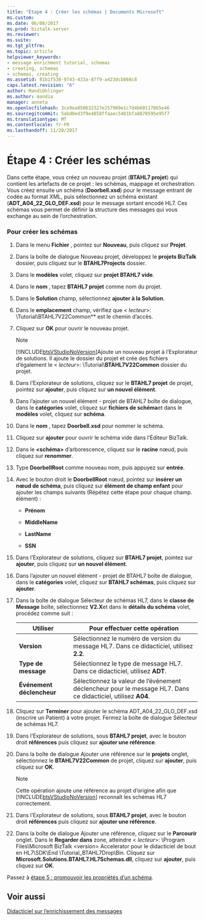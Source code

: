 ```yaml
---
title: "Étape 4 : Créer les schémas | Documents Microsoft"
ms.custom: 
ms.date: 06/08/2017
ms.prod: biztalk-server
ms.reviewer: 
ms.suite: 
ms.tgt_pltfrm: 
ms.topic: article
helpviewer_keywords:
- message enrichment tutorial, schemas
- creating, schemas
- schemas, creating
ms.assetid: 81b1f538-9743-433a-87f9-a423dcb868c8
caps.latest.revision: "6"
author: MandiOhlinger
ms.author: mandia
manager: anneta
ms.openlocfilehash: 3ce9ea850632327e257909e1c7d4b60117865e46
ms.sourcegitcommit: 5abd0ed3f9e4858ffaaec5481bfa8878595e95f7
ms.translationtype: MT
ms.contentlocale: fr-FR
ms.lasthandoff: 11/28/2017
---
```

# <a name="step-4-create-the-schemas"></a>Étape 4 : Créer les schémas
Dans cette étape, vous créez un nouveau projet (**BTAHL7 projet**) qui contient les artefacts de ce projet : les schémas, mappage et orchestration. Vous créez ensuite un schéma (**Doorbell.xsd**) pour le message entrant de codée au format XML, puis sélectionnez un schéma existant (**ADT_A04_22_GLO_DEF.xsd**) pour le message sortant encodé HL7. Ces schémas vous permet de définir la structure des messages qui vous exchange au sein de l’orchestration.  
  
### <a name="to-create-the-schemas"></a>Pour créer les schémas  
  
1.  Dans le menu **Fichier** , pointez sur **Nouveau**, puis cliquez sur **Projet**.  
  
2.  Dans la boîte de dialogue Nouveau projet, développez le **projets BizTalk** dossier, puis cliquez sur le **BTAHL7Projects** dossier.  
  
3.  Dans le **modèles** volet, cliquez sur **projet BTAHL7 vide**.  
  
4.  Dans le **nom** , tapez **BTAHL7 projet** comme nom du projet.  
  
5.  Dans le **Solution** champ, sélectionnez **ajouter à la Solution**.  
  
6.  Dans le **emplacement** champ, vérifiez que  **\<* lecteur*\>: \Tutorial\BTAHL7V22Common** est le chemin d’accès.  
  
7.  Cliquez sur **OK** pour ouvrir le nouveau projet.  
  
    > [!NOTE]
    >  [!INCLUDE[btsVStudioNoVersion](../../includes/btsvstudionoversion-md.md)]Ajoute un nouveau projet à l’Explorateur de solutions. Il ajoute le dossier du projet et crée des fichiers d’également le \< *lecteur*\>: \Tutorial\\**BTAHL7V22Common** dossier du projet.  
  
8.  Dans l’Explorateur de solutions, cliquez sur le **BTAHL7 projet** de projet, pointez sur **ajouter**, puis cliquez sur **un nouvel élément**.  
  
9. Dans l’ajouter un nouvel élément - projet de BTAHL7 boîte de dialogue, dans le **catégories** volet, cliquez sur **fichiers de schéma**et dans le **modèles** volet, cliquez sur **schéma**.  
  
10. Dans le **nom** , tapez **Doorbell.xsd** pour nommer le schéma.  
  
11. Cliquez sur **ajouter** pour ouvrir le schéma vide dans l’Éditeur BizTalk.  
  
12. Dans le  **\<schéma\>**  d’arborescence, cliquez sur le **racine** nœud, puis cliquez sur **renommer**.  
  
13. Type **DoorbellRoot** comme nouveau nom, puis appuyez sur **entrée**.  
  
14. Avec le bouton droit le **DoorbellRoot** nœud, pointez sur **insérer un nœud de schéma**, puis cliquez sur **élément de champ enfant** pour ajouter les champs suivants (Répétez cette étape pour chaque champ. élément) :  
  
    -   **Prénom**  
  
    -   **MiddleName**  
  
    -   **LastName**  
  
    -   **SSN**  
  
15. Dans l’Explorateur de solutions, cliquez sur **BTAHL7 projet**, pointez sur **ajouter**, puis cliquez sur **un nouvel élément**.  
  
16. Dans l’ajouter un nouvel élément - projet de BTAHL7 boîte de dialogue, dans le **catégories** volet, cliquez sur **BTAHL7 schémas**, puis cliquez sur **ajouter**.  
  
17. Dans la boîte de dialogue Sélecteur de schémas HL7, dans le **classe de Message** boîte, sélectionnez **V2.X**et dans le **détails du schéma** volet, procédez comme suit :  
  
    |Utiliser|Pour effectuer cette opération|  
    |--------------|----------------|  
    |**Version**|Sélectionnez le numéro de version du message HL7. Dans ce didacticiel, utilisez **2.2**.|  
    |**Type de message**|Sélectionnez le type de message HL7. Dans ce didacticiel, utilisez **ADT**.|  
    |**Événement déclencheur**|Sélectionnez la valeur de l’événement déclencheur pour le message HL7. Dans ce didacticiel, utilisez **A04**.|  
  
18. Cliquez sur **Terminer** pour ajouter le schéma ADT_A04_22_GLO_DEF.xsd (inscrire un Patient) à votre projet. Fermez la boîte de dialogue Sélecteur de schémas HL7.  
  
19. Dans l’Explorateur de solutions, sous **BTAHL7 projet**, avec le bouton droit **références** puis cliquez sur **ajouter une référence**.  
  
20. Dans la boîte de dialogue Ajouter une référence sur le **projets** onglet, sélectionnez le **BTAHL7V22Common** de projet, cliquez sur **ajouter**, puis cliquez sur **OK**.  
  
    > [!NOTE]
    >  Cette opération ajoute une référence au projet d’origine afin que [!INCLUDE[btsVStudioNoVersion](../../includes/btsvstudionoversion-md.md)] reconnaît les schémas HL7 correctement.  
  
21. Dans l’Explorateur de solutions, sous **BTAHL7 projet**, avec le bouton droit **références** puis cliquez sur **ajouter une référence**.  
  
22. Dans la boîte de dialogue Ajouter une référence, cliquez sur le **Parcourir** onglet. Dans le **Regarder dans** zone, atteindre \< *lecteur*\>: \Program Files\Microsoft BizTalk \<version\> Accelerator pour le didacticiel de bout en HL7\SDK\End \Tutorial_BTAHL7Drop\Bin. Cliquez sur **Microsoft.Solutions.BTAHL7.HL7Schemas.dll**, cliquez sur **ajouter**, puis cliquez sur **OK**.  
  
 Passez à [étape 5 : promouvoir les propriétés d’un schéma](../../adapters-and-accelerators/accelerator-hl7/step-5-promote-schema-properties.md).  
  
## <a name="see-also"></a>Voir aussi  
 [Didacticiel sur l’enrichissement des messages](../../adapters-and-accelerators/accelerator-hl7/message-enrichment-tutorial.md)